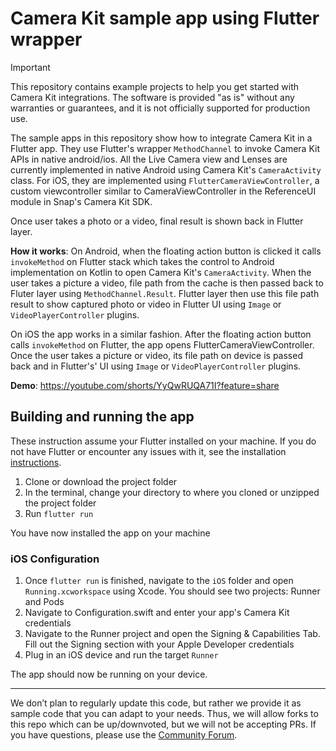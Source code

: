 
# Camera Kit sample app using Flutter wrapper
> [!IMPORTANT] 
> This repository contains example projects to help you get started with Camera Kit integrations. The software is provided "as is" without any warranties or guarantees, and it is not officially supported for production use.

The sample apps in this repository show how to integrate Camera Kit in a Flutter app. They use Flutter's wrapper `MethodChannel` to invoke Camera Kit APIs in native android/ios. All the Live Camera view and Lenses are currently implemented in native Android using Camera Kit's `CameraActivity` class. For iOS, they are implemented using `FlutterCameraViewController`, a custom viewcontroller similar to CameraViewController in the ReferenceUI module in Snap's Camera Kit SDK. 

Once user takes a photo or a video, final result is shown back in Flutter layer.

**How it works**: On Android, when the floating action button is clicked it calls `invokeMethod` on Flutter stack which takes the control to Android implementation on Kotlin to open Camera Kit's `CameraActivity`. When the user takes a picture a video, file path from the cache is then passed back to Fluter layer using `MethodChannel.Result`. Flutter layer then use this file path result to show captured photo or video in Flutter UI using `Image` or `VideoPlayerController` plugins.

On iOS the app works in a similar fashion. After the floating action button calls `invokeMethod` on Flutter, the app opens FlutterCameraViewController. Once the user takes a picture or video, its file path on device is passed back and in Flutter's' UI using `Image` or `VideoPlayerController` plugins.   

**Demo**:
https://youtube.com/shorts/YyQwRUQA71I?feature=share

## Building and running the app
These instruction assume your Flutter installed on your machine. If you do not have Flutter or encounter any issues with it, see the installation [instructions](https://docs.flutter.dev/get-started/install).

1. Clone or download the project folder
2. In the terminal, change your directory to where you cloned or unzipped the project folder
3. Run `flutter run`

You have now installed the app on your machine

### iOS Configuration


1. Once `flutter run` is finished, navigate to the `iOS` folder and open `Running.xcworkspace` using Xcode. You should see two projects: Runner and Pods
2. Navigate to Configuration.swift and enter your app's Camera Kit credentials
3. Navigate to the Runner project and open the Signing & Capabilities Tab. Fill out the Signing section with your Apple Developer credentials 
4. Plug in an iOS device and run the target `Runner`

The app should now be running on your device.     


---
We don’t plan to regularly update this code, but rather we provide it as sample code that you can adapt to your needs. Thus, we will allow forks to this repo which can be up/downvoted, but we will not be accepting PRs. If you have questions, please use the [Community Forum](https://community.snap.com/snapar/categories/camera-kit).

